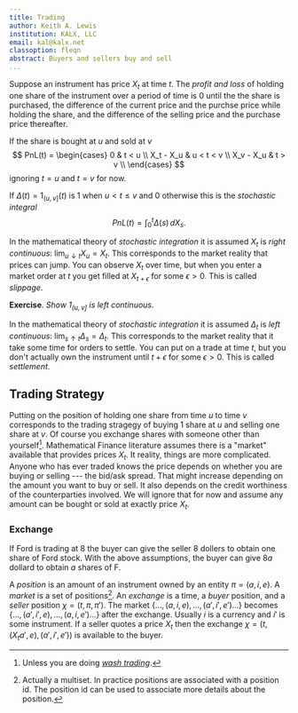 ```yaml
---
title: Trading
author: Keith A. Lewis
institution: KALX, LLC
email: kal@kalx.net
classoption: fleqn
abstract: Buyers and sellers buy and sell
...
```


Suppose an instrument has price $X_t$ at time $t$.
The _profit and loss_ of holding one share
of the instrument over a period of time is
0 until the the share is purchased, the difference of the
current price and the purchse price while holding the share,
and the difference of the selling price and the purchase price thereafter.

If the share is bought at $u$ and sold at $v$ 
$$
PnL(t) = 
\begin{cases}
0 & t < u \\
X_t - X_u & u < t < v \\
X_v - X_u & t > v \\
\end{cases}
$$
ignoring $t = u$ and $t = v$ for now.

If $\Delta(t) = 1_{(u,v]}(t)$ is 1 when $u < t \le v$ and 0 otherwise this is
the _stochastic integral_
$$
	PnL(t) = \int_0^t \Delta(s)\,dX_s.
$$

In the mathematical theory of _stochastic integration_ it is assumed $X_t$ is
_right continuous_: $\lim_{u\downarrow t} X_u = X_t$.
This corresponds to the market reality that prices can jump.
You can observe $X_t$ over time, but when you enter a market order at $t$
you get filled at $X_{t + \epsilon}$ for some $\epsilon > 0$.
This is called _slippage_.

__Exercise__. _Show $1_{(u, v]}$ is left continuous_.

In the mathematical theory of _stochastic integration_ it is assumed $\Delta_t$ is
_left continuous_: $\lim_{s\uparrow t} \Delta_s = \Delta_t$.
This corresponds to the market reality that it take some time for orders to settle.
You can put on a trade at time $t$, but you don't actually own the
instrument until ${t + \epsilon}$ for some ${\epsilon > 0}$.
This is called _settlement_.

## Trading Strategy

Putting on the position of holding one share from time $u$ to time $v$
corresponds to the trading stragegy of buying 1 share at $u$ and
selling one share at $v$.  Of course you exchange shares with
someone other than yourself[^1].  Mathematical Finance literature assumes
there is a "market" available that provides prices $X_t$. It reality,
things are more complicated.  Anyone who has ever traded knows the price
depends on whether you are buying or selling --- the bid/ask spread. That
might increase depending on the amount you want to buy or sell.  It also
depends on the credit worthiness of the counterparties involved.
We will ignore that for now and assume any amount can be bought or
sold at exactly price $X_t$.

### Exchange

If Ford is trading at $8$ the buyer can give the seller $8$ dollers to obtain
one share of Ford stock. With the above assumptions, the buyer
can give $8a$ dollard to obtain $a$ shares of F.

A _position_ is an amount of an instrument owned by an entity $\pi = (a,i,e)$.
A _market_ is a set of positions[^2].
An _exchange_ is a time, a _buyer_ position, and a _seller_ position
$\chi = (t, \pi, \pi')$.
The market $\{\ldots, (a,i,e),\ldots,(a',i',e')\ldots\}$ becomes
$\{\ldots, (a',i',e),\ldots,(a,i,e')\ldots\}$ after the exchange.
Usually $i$ is a currency and $i'$ is some instrument.
If a seller quotes a price $X_t$ then the exchange
$\chi = (t, (X_t a', e), (a', i', e'))$ is available to the buyer.

[^1]: Unless you are doing [_wash trading_](https://www.investopedia.com/terms/w/washtrading.asp).

[^2]: Actually a multiset. In practice positions are associated with a position id.
The position id can be used to associate more details about the position.
